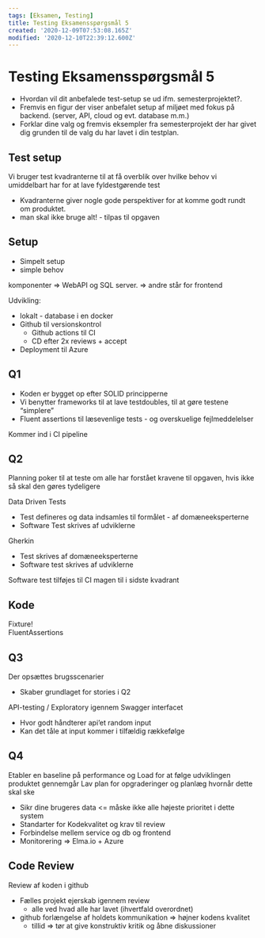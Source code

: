 ```yaml
---
tags: [Eksamen, Testing]
title: Testing Eksamensspørgsmål 5
created: '2020-12-09T07:53:08.165Z'
modified: '2020-12-10T22:39:12.600Z'
---
```


# Testing Eksamensspørgsmål 5
- Hvordan vil dit anbefalede test-setup se ud ifm. semesterprojektet?.
- Fremvis en figur der viser anbefalet setup af miljøet med fokus på backend. (server, API, cloud og evt. database m.m.)
- Forklar dine valg og fremvis eksempler fra semesterprojekt der har givet dig grunden til de valg du har lavet i din testplan.


## Test setup
Vi bruger test kvadranterne til at få overblik over hvilke behov vi umiddelbart har for at lave fyldestgørende test
- Kvadranterne giver nogle gode perspektiver for at komme godt rundt om produktet.
- man skal ikke bruge alt! - tilpas til opgaven

## Setup
- Simpelt setup
- simple behov

komponenter  =>  WebAPI og SQL server. =>  andre står for frontend

Udvikling:
- lokalt - database i en docker
- Github til versionskontrol
   - Github actions til CI
   - CD efter 2x reviews + accept
- Deployment til Azure

## Q1
- Koden er bygget op efter SOLID principperne
- Vi benytter frameworks til at lave testdoubles, til at gøre testene “simplere”
- Fluent assertions til læsevenlige tests - og overskuelige fejlmeddelelser

Kommer ind i CI pipeline

## Q2
Planning poker til at teste om alle har forstået kravene til opgaven, hvis ikke så skal den gøres tydeligere

Data Driven Tests
- Test defineres og data indsamles til formålet - af domæneeksperterne
- Software Test skrives af udviklerne

Gherkin
- Test skrives af domæneeksperterne
- Software test skrives af udviklerne

Software test tilføjes til CI magen til i sidste kvadrant

## Kode
Fixture!  
FluentAssertions

## Q3
Der opsættes brugsscenarier
- Skaber grundlaget for stories i Q2

API-testing / Exploratory igennem Swagger interfacet
  - Hvor godt håndterer api’et random input 
  - Kan det tåle at input kommer i tilfældig rækkefølge

## Q4
Etabler en baseline på performance og Load for at følge udviklingen produktet gennemgår
Lav plan for opgraderinger og planlæg hvornår dette skal ske

- Sikr dine brugeres data <= måske ikke alle højeste prioritet i dette system
- Standarter for Kodekvalitet og krav til review
- Forbindelse mellem service og db og frontend
- Monitorering => Elma.io + Azure

## Code Review
Review af koden i github
- Fælles projekt ejerskab igennem review
  - alle ved hvad alle har lavet (ihvertfald overordnet)
- github forlængelse af holdets kommunikation => højner kodens kvalitet
  - tillid => tør at give konstruktiv kritik og åbne diskussioner


